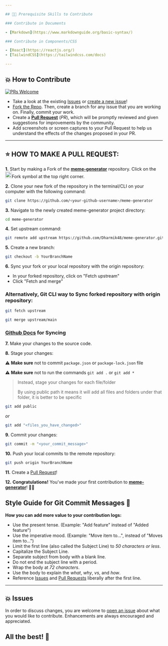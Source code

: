 ```yaml
---

## 👨‍💻 Prerequisite Skills to Contribute

### Contribute in Documents

- [Markdown](https://www.markdownguide.org/basic-syntax/)

### Contribute in Components/CSS

- [React](https://reactjs.org/)
- [TailwindCSS](https://tailwindcss.com/docs)

---
```


## 💥 How to Contribute

[![PRs Welcome](https://img.shields.io/badge/PRs-welcome-brightgreen.svg?style=flat-square)](https://github.com/Dharmik48/meme-generator/pulls)

- Take a look at the existing [Issues](https://github.com/Dharmik48/meme-generator/issues) or [create a new issue](https://github.com/Dharmik48/meme-generator/issues/new/)!
- [Fork the Repo](https://github.com/Dharmik48/meme-generator/fork). Then, create a branch for any issue that you are working on. Finally, commit your work.
- Create a **[Pull Request](https://github.com/Dharmik48/meme-generator/compare)** (_PR_), which will be promptly reviewed and given suggestions for improvements by the community.
- Add screenshots or screen captures to your Pull Request to help us understand the effects of the changes proposed in your PR.

---

## ⭐ HOW TO MAKE A PULL REQUEST:

**1.** Start by making a Fork of the [**meme-generator**](https://github.com/Dharmik48/meme-generator) repository. Click on the <a href="https://github.com/Dharmik48/meme-generator/fork"><img src="https://i.imgur.com/G4z1kEe.png" height="21" width="21"></a>Fork symbol at the top right corner.

**2.** Clone your new fork of the repository in the terminal/CLI on your computer with the following command:

```bash
git clone https://github.com/<your-github-username>/meme-generator
```

**3.** Navigate to the newly created meme-generator project directory:

```bash
cd meme-generator
```

**4.** Set upstream command:

```bash
git remote add upstream https://github.com/Dharmik48/meme-generator.git
```

**5.** Create a new branch:

```bash
git checkout -b YourBranchName
```

**6.** Sync your fork or your local repository with the origin repository:

- In your forked repository, click on "Fetch upstream"
- Click "Fetch and merge"

### Alternatively, Git CLI way to Sync forked repository with origin repository:

```bash
git fetch upstream
```

```bash
git merge upstream/main
```

### [Github Docs](https://docs.github.com/en/github/collaborating-with-pull-requests/addressing-merge-conflicts/resolving-a-merge-conflict-on-github) for Syncing

**7.** Make your changes to the source code.

**8.** Stage your changes:

⚠️ **Make sure** not to commit `package.json` or `package-lock.json` file

⚠️ **Make sure** not to run the commands `git add .` or `git add *`

> Instead, stage your changes for each file/folder
>
> By using public path it means it will add all files and folders under that folder, it is better to be specific

```bash
git add public
```

_or_

```bash
git add "<files_you_have_changed>"
```

**9.** Commit your changes:

```bash
git commit -m "<your_commit_message>"
```

**10.** Push your local commits to the remote repository:

```bash
git push origin YourBranchName
```

**11.** Create a [Pull Request](https://help.github.com/en/github/collaborating-with-issues-and-pull-requests/creating-a-pull-request)!

**12.** **Congratulations!** You've made your first contribution to [**meme-generator**](https://github.com/Dharmik48/meme-generator/graphs/contributors)! 🙌🏼

## Style Guide for Git Commit Messages :memo:

**How you can add more value to your contribution logs:**

- Use the present tense. (Example: "Add feature" instead of "Added feature")
- Use the imperative mood. (Example: "Move item to...", instead of "Moves item to...")
- Limit the first line (also called the Subject Line) to _50 characters or less_.
- Capitalize the Subject Line.
- Separate subject from body with a blank line.
- Do not end the subject line with a period.
- Wrap the body at _72 characters_.
- Use the body to explain the _what_, _why_, _vs_, and _how_.
- Reference [Issues](https://github.com/Dharmik48/meme-generator/issues) and [Pull Requests](https://github.com/Dharmik48/meme-generator/pulls) liberally after the first line.

---

## 💥 Issues

In order to discuss changes, you are welcome to [open an issue](https://github.com/Dharmik48/meme-generator/issues/new/) about what you would like to contribute. Enhancements are always encouraged and appreciated.

## All the best! 🥇
